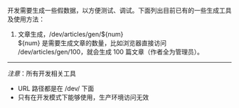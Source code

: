 开发需要生成一些假数据，以方便测试、调试。下面列出目前已有的一些生成工具及使用方法：

<ol>
<li>文章生成，/dev/articles/gen/${num}</li>
${num} 是需要生成文章的数量，比如浏览器直接访问  /dev/articles/gen/100，就会生成 100 篇文章（作者全为管理员）。<br>
</ol>


---

_注意_：所有开发相关工具
<ul>
<li>URL 路径都是在 /dev/ 下面</li>
<li>只有在开发模式下能够使用，生产环境访问无效</li>
</ul>